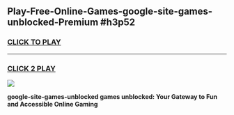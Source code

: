 
## Play-Free-Online-Games-google-site-games-unblocked-Premium #h3p52
<h3>
<a href="https://premium.freeplayer.one?title=google-site-games-unblocked&ref=8M">CLICK TO PLAY</a></h3>
<hr>

<h3>
<a href="https://premium.freeplayer.one?title=google-site-games-unblocked&ref=8M">CLICK 2 PLAY</a>
  
</h3>

<a href="https://premium.freeplayer.one?title=google-site-games-unblocked&ref=8M"><img src="https://clearcache.store/games.png"></a>


**google-site-games-unblocked games unblocked: Your Gateway to Fun and Accessible Online Gaming**
